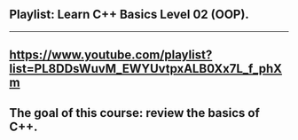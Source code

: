 ## Playlist: Learn C++ Basics Level 02 (OOP).

---

## https://www.youtube.com/playlist?list=PL8DDsWuvM_EWYUvtpxALB0Xx7L_f_phXm

## The goal of this course: review the basics of C++.
